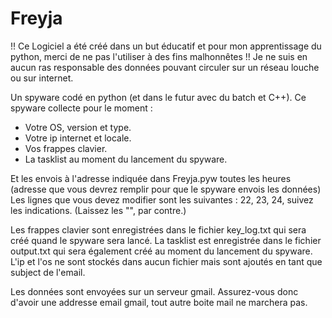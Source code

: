 # Freyja

!! Ce Logiciel a été créé dans un but éducatif et pour mon apprentissage du python, merci de ne pas l'utiliser à des fins malhonnêtes !!
Je ne suis en aucun ras responsable des données pouvant circuler sur un réseau louche ou sur internet.

Un spyware codé en python (et dans le futur avec du batch et C++).
Ce spyware collecte pour le moment :
- Votre OS, version et type.
- Votre ip internet et locale.
- Vos frappes clavier.
- La tasklist au moment du lancement du spyware.

Et les envois à l'adresse indiquée dans Freyja.pyw toutes les heures (adresse que vous devrez remplir pour que le spyware envois les données)
Les lignes que vous devez modifier sont les suivantes : 22, 23, 24, suivez les indications. (Laissez les "", par contre.)

Les frappes clavier sont enregistrées dans le fichier key_log.txt qui sera créé quand le spyware sera lancé.
La tasklist est enregistrée dans le fichier output.txt qui sera également créé au moment du lancement du spyware.
L'ip et l'os ne sont stockés dans aucun fichier mais sont ajoutés en tant que subject de l'email.

Les données sont envoyées sur un serveur gmail. Assurez-vous donc d'avoir une addresse email gmail, tout autre boite mail ne marchera pas.
